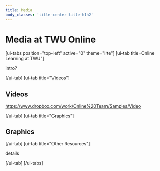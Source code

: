 ```yaml
---
title: Media
body_classes: 'title-center title-h1h2'
---
```


# Media at TWU Online

[ui-tabs position="top-left" active="0" theme="lite"]
[ui-tab title=Online Learning at TWU"]

intro?

[/ui-tab]
[ui-tab title="Videos"]

## Videos

https://www.dropbox.com/work/Online%20Team/Samples/Video


[/ui-tab]
[ui-tab title="Graphics"]


## Graphics


[/ui-tab]
[ui-tab title="Other Resources"]

details

[/ui-tab]
[/ui-tabs]
